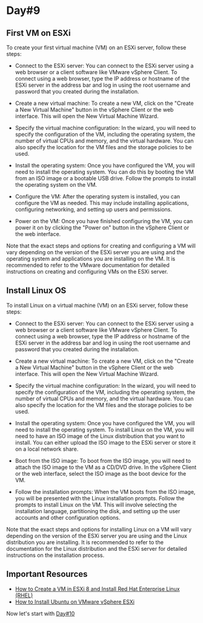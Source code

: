 # Day#9

## First VM on ESXi

To create your first virtual machine (VM) on an ESXi server, follow these steps:

+ Connect to the ESXi server: You can connect to the ESXi server using a web browser or a client software like VMware vSphere Client. To connect using a web browser, type the IP address or hostname of the ESXi server in the address bar and log in using the root username and password that you created during the installation.

+ Create a new virtual machine: To create a new VM, click on the "Create a New Virtual Machine" button in the vSphere Client or the web interface. This will open the New Virtual Machine Wizard.

+ Specify the virtual machine configuration: In the wizard, you will need to specify the configuration of the VM, including the operating system, the number of virtual CPUs and memory, and the virtual hardware. You can also specify the location for the VM files and the storage policies to be used.

+ Install the operating system: Once you have configured the VM, you will need to install the operating system. You can do this by booting the VM from an ISO image or a bootable USB drive. Follow the prompts to install the operating system on the VM.

+ Configure the VM: After the operating system is installed, you can configure the VM as needed. This may include installing applications, configuring networking, and setting up users and permissions.

+ Power on the VM: Once you have finished configuring the VM, you can power it on by clicking the "Power on" button in the vSphere Client or the web interface.

Note that the exact steps and options for creating and configuring a VM will vary depending on the version of the ESXi server you are using and the operating system and applications you are installing on the VM. It is recommended to refer to the VMware documentation for detailed instructions on creating and configuring VMs on the ESXi server.

## Install Linux OS

To install Linux on a virtual machine (VM) on an ESXi server, follow these steps:

+ Connect to the ESXi server: You can connect to the ESXi server using a web browser or a client software like VMware vSphere Client. To connect using a web browser, type the IP address or hostname of the ESXi server in the address bar and log in using the root username and password that you created during the installation.

+ Create a new virtual machine: To create a new VM, click on the "Create a New Virtual Machine" button in the vSphere Client or the web interface. This will open the New Virtual Machine Wizard.

+ Specify the virtual machine configuration: In the wizard, you will need to specify the configuration of the VM, including the operating system, the number of virtual CPUs and memory, and the virtual hardware. You can also specify the location for the VM files and the storage policies to be used.

+ Install the operating system: Once you have configured the VM, you will need to install the operating system. To install Linux on the VM, you will need to have an ISO image of the Linux distribution that you want to install. You can either upload the ISO image to the ESXi server or store it on a local network share.

+ Boot from the ISO image: To boot from the ISO image, you will need to attach the ISO image to the VM as a CD/DVD drive. In the vSphere Client or the web interface, select the ISO image as the boot device for the VM.

+ Follow the installation prompts: When the VM boots from the ISO image, you will be presented with the Linux installation prompts. Follow the prompts to install Linux on the VM. This will involve selecting the installation language, partitioning the disk, and setting up the user accounts and other configuration options.

Note that the exact steps and options for installing Linux on a VM will vary depending on the version of the ESXi server you are using and the Linux distribution you are installing. It is recommended to refer to the documentation for the Linux distribution and the ESXi server for detailed instructions on the installation process.

## Important Resources
+ [How to Create a VM in ESXi 8 and Install Red Hat Enterprise Linux (RHEL)](https://www.youtube.com/watch?v=pH1bd5TBOtI)
+ [How to Install Ubuntu on VMware vSphere ESXi](https://www.youtube.com/watch?v=v10UP5OAQ0g)

Now let's start with [Day#10](Day%409.md)

